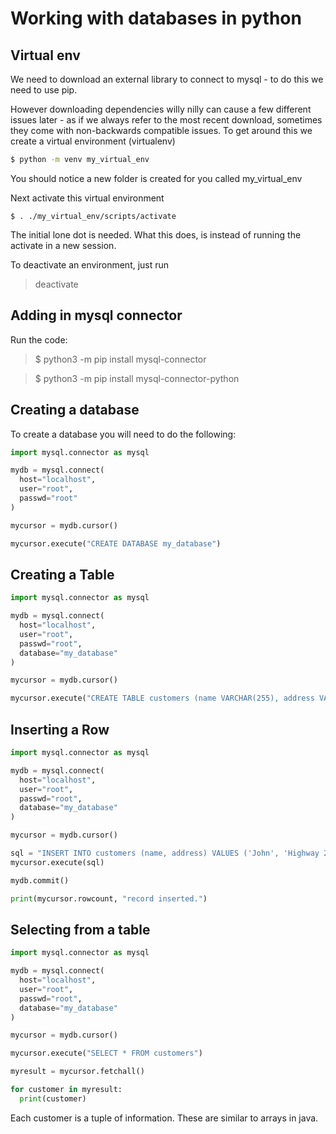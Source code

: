 # Working with databases in python

## Virtual env

We need to download an external library to connect to mysql - to do this we need to use pip.

However downloading dependencies willy nilly can cause a few different issues later - as if we always refer to the most recent download, sometimes they come with non-backwards compatible issues. To get around this we create a virtual environment (virtualenv)

```bash
$ python -m venv my_virtual_env
```

You should notice a new folder is created for you called my_virtual_env

Next activate this virtual environment
```
$ . ./my_virtual_env/scripts/activate

```
The initial lone dot is needed. What this does, is instead of running the activate in a new session.  

To deactivate an environment, just run 
> deactivate

## Adding in mysql connector
Run the code:
> $ python3 -m pip install mysql-connector

> $ python3 -m pip install mysql-connector-python


## Creating a database
To create a database you will need to do the following:

```python
import mysql.connector as mysql

mydb = mysql.connect(
  host="localhost",
  user="root",
  passwd="root"
)

mycursor = mydb.cursor()

mycursor.execute("CREATE DATABASE my_database")
```
## Creating a Table
```python
import mysql.connector as mysql

mydb = mysql.connect(
  host="localhost",
  user="root",
  passwd="root",
  database="my_database"
)

mycursor = mydb.cursor()

mycursor.execute("CREATE TABLE customers (name VARCHAR(255), address VARCHAR(255))")
```

## Inserting a Row
```python
import mysql.connector as mysql

mydb = mysql.connect(
  host="localhost",
  user="root",
  passwd="root",
  database="my_database"
)

mycursor = mydb.cursor()

sql = "INSERT INTO customers (name, address) VALUES ('John', 'Highway 21')"
mycursor.execute(sql)

mydb.commit()

print(mycursor.rowcount, "record inserted.")
```

## Selecting from a table
```python
import mysql.connector as mysql

mydb = mysql.connect(
  host="localhost",
  user="root",
  passwd="root",
  database="my_database"
)

mycursor = mydb.cursor()

mycursor.execute("SELECT * FROM customers")

myresult = mycursor.fetchall()

for customer in myresult:
  print(customer)
```

Each customer is a tuple of information. These are similar to arrays in java.
